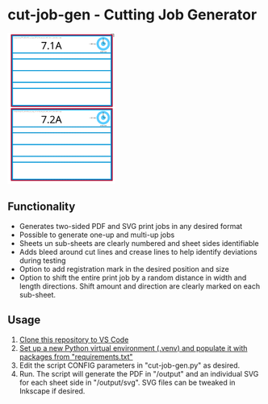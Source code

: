 # cut-job-gen - Cutting Job Generator
<img src="samples/svg/7A_320x450_to_2up_297x210_cut_job_with_3mm_deviation.svg" alt="Job Sample" height="300">

## Functionality
- Generates two-sided PDF and SVG print jobs in any desired format
- Possible to generate one-up and multi-up jobs
- Sheets un sub-sheets are clearly numbered and sheet sides identifiable
- Adds bleed around cut lines and crease lines to help identify deviations during testing
- Option to add registration mark in the desired position and size
- Option to shift the entire print job by a random distance in width and length directions. Shift amount and direction are clearly marked on each sub-sheet.

## Usage
1) [Clone this repository to VS Code](https://www.jcchouinard.com/git-clone-github-repository-vscode/)
2) [Set up a new Python virtual environment (.venv) and populate it with packages from "requirements.txt"](https://coderivers.org/blog/python-venv-vscode/)
3) Edit the script CONFIG parameters in "cut-job-gen.py" as desired.
4) Run. The script will generate the PDF in "/output" and an individual SVG for each sheet side in "/output/svg". SVG files can be tweaked in Inkscape if desired.
